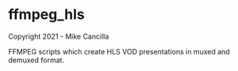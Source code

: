 # ffmpeg_hls

Copyright 2021 - Mike Cancilla

FFMPEG scripts which create HLS VOD presentations in muxed and demuxed format.
